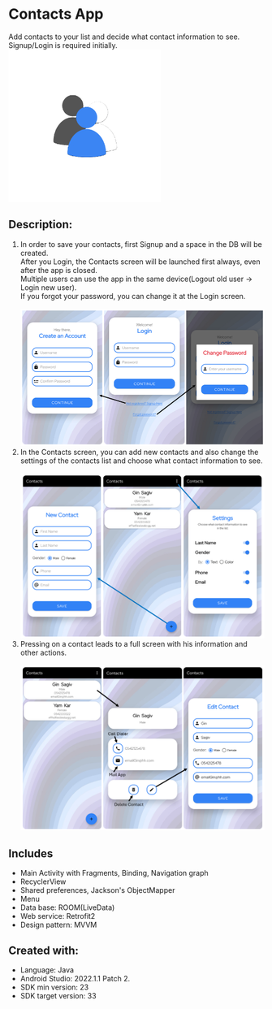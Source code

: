 # Contacts App
Add contacts to your list and decide what contact information to see. <br/>
Signup/Login is required initially. <br/> 
<img src = "README images/app_icon.png" height="300"> <br/>

## Description:
1. In order to save your contacts, first Signup and a space in the DB will be created. <br/>
   After you Login, the Contacts screen will be launched first always, even after the app is closed. <br/>
   Multiple users can use the app in the same device(Logout old user -> Login new user). <br/>
   If you forgot your password, you can change it at the Login screen. <br/><br/>
   <img src = "README images/login_signup_changePass_screens.png"> <br/>
2. In the Contacts screen, you can add new contacts and also change the settings of the contacts list and choose what contact information to see. <br/><br/>
   <img src = "README images/contacts_addNew_settings_screens.png"> <br/>
3. Pressing on a contact leads to a full screen with his information and other actions. <br/><br/>
   <img src = "README images/contact_info_edit_screens.png"> <br/>

## Includes
* Main Activity with Fragments, Binding, Navigation graph <br/>
* RecyclerView <br/>
* Shared preferences, Jackson's ObjectMapper <br/>
* Menu <br/>
* Data base: ROOM(LiveData) <br/>
* Web service: Retrofit2 <br/>
* Design pattern: MVVM <br/>

## Created with:
* Language: Java
* Android Studio: 2022.1.1 Patch 2.
* SDK min version: 23
* SDK target version: 33
